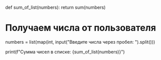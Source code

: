 def sum_of_list(numbers):
    return sum(numbers)

# Получаем числа от пользователя
numbers = list(map(int, input("Введите числа через пробел: ").split()))

print(f"Сумма чисел в списке: {sum_of_list(numbers)}")
